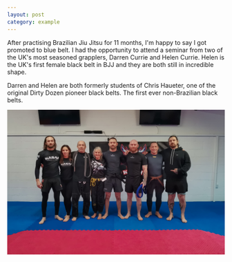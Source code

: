 ```yaml
---
layout: post
category: example
---
```


After practising Brazilian Jiu Jitsu for 11 months, I'm happy to say I got promoted to blue belt. I had the opportunity to attend a seminar from two of the UK's most seasoned grapplers, Darren Currie and Helen Currie. Helen is the UK's first female black belt in BJJ and they are both still in incredible shape.

Darren and Helen are both formerly students of Chris Haueter, one of the original Dirty Dozen pioneer black belts. The first ever non-Brazilian black belts.


![alt text](/assets/images/bluebelt.jpg)

